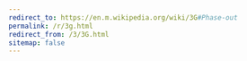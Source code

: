 ```yaml
---
redirect_to: https://en.m.wikipedia.org/wiki/3G#Phase-out
permalink: /r/3g.html
redirect_from: /3/3G.html
sitemap: false
---
```

